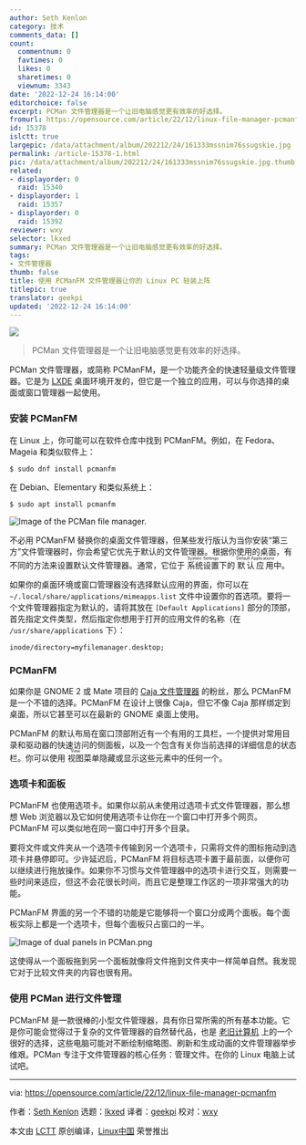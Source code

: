 ```yaml
---
author: Seth Kenlon
category: 技术
comments_data: []
count:
  commentnum: 0
  favtimes: 0
  likes: 0
  sharetimes: 0
  viewnum: 3343
date: '2022-12-24 16:14:00'
editorchoice: false
excerpt: PCMan 文件管理器是一个让旧电脑感觉更有效率的好选择。
fromurl: https://opensource.com/article/22/12/linux-file-manager-pcmanfm
id: 15378
islctt: true
largepic: /data/attachment/album/202212/24/161333mssnim76ssugskie.jpg
permalink: /article-15378-1.html
pic: /data/attachment/album/202212/24/161333mssnim76ssugskie.jpg.thumb.jpg
related:
- displayorder: 0
  raid: 15340
- displayorder: 1
  raid: 15357
- displayorder: 0
  raid: 15392
reviewer: wxy
selector: lkxed
summary: PCMan 文件管理器是一个让旧电脑感觉更有效率的好选择。
tags:
- 文件管理器
thumb: false
title: 使用 PCManFM 文件管理器让你的 Linux PC 轻装上阵
titlepic: true
translator: geekpi
updated: '2022-12-24 16:14:00'
---
```


![](/data/attachment/album/202212/24/161333mssnim76ssugskie.jpg)



> 
> PCMan 文件管理器是一个让旧电脑感觉更有效率的好选择。
> 
> 
> 


PCMan 文件管理器，或简称 PCManFM，是一个功能齐全的快速轻量级文件管理器。它是为 [LXDE](https://opensource.com/article/19/12/lxqt-lxde-linux-desktop) 桌面环境开发的，但它是一个独立的应用，可以与你选择的桌面或窗口管理器一起使用。


### 安装 PCManFM


在 Linux 上，你可能可以在软件仓库中找到 PCManFM。例如，在 Fedora、Mageia 和类似软件上：



```
$ sudo dnf install pcmanfm

```

在 Debian、Elementary 和类似系统上：



```
$ sudo apt install pcmanfm

```

![Image of the PCMan file manager.](/data/attachment/album/202212/24/161434znhu1rq6ryguk9ze.jpg)


不必用 PCManFM 替换你的桌面文件管理器，但某些发行版认为当你安装“第三方”文件管理器时，你会希望它优先于默认的文件管理器。根据你使用的桌面，有不同的方法来设置默认文件管理器。通常，它位于 <ruby> 系统设置 <rt>  System Settings </rt></ruby> 下的 <ruby> 默认应用 <rt>  Default Applications </rt></ruby> 中。


如果你的桌面环境或窗口管理器没有选择默认应用的界面，你可以在 `~/.local/share/applications/mimeapps.list` 文件中设置你的首选项。要将一个文件管理器指定为默认的，请将其放在 `[Default Applications]` 部分的顶部，首先指定文件类型，然后指定你想用于打开的应用文件的名称（在 `/usr/share/applications` 下）：



```
inode/directory=myfilemanager.desktop;

```

### PCManFM


如果你是 GNOME 2 或 Mate 项目的 [Caja 文件管理器](https://opensource.com/article/22/12/linux-file-manager-caja) 的粉丝，那么 PCManFM 是一个不错的选择。PCManFM 在设计上很像 Caja，但它不像 Caja 那样绑定到桌面，所以它甚至可以在最新的 GNOME 桌面上使用。


PCManFM 的默认布局在窗口顶部附近有一个有用的工具栏，一个提供对常用目录和驱动器的快速访问的侧面板，以及一个包含有关你当前选择的详细信息的状态栏。你可以使用 <ruby> 视图 <rt>  View </rt></ruby> 菜单隐藏或显示这些元素中的任何一个。


### 选项卡和面板


PCManFM 也使用选项卡。如果你以前从未使用过选项卡式文件管理器，那么想想 Web 浏览器以及它如何使用选项卡让你在一个窗口中打开多个网页。PCManFM 可以类似地在同一窗口中打开多个目录。


要将文件或文件夹从一个选项卡传输到另一个选项卡，只需将文件的图标拖动到选项卡并悬停即可。少许延迟后，PCManFM 将目标选项卡置于最前面，以便你可以继续进行拖放操作。如果你不习惯与文件管理器中的选项卡进行交互，则需要一些时间来适应，但这不会花很长时间，而且它是整理工作区的一项非常强大的功能。


PCManFM 界面的另一个不错的功能是它能够将一个窗口分成两个面板。每个面板实际上都是一个选项卡，但每个面板只占窗口的一半。


![Image of dual panels in PCMan.png](/data/attachment/album/202212/24/161441f2giwswct7e47b0z.jpg)


这使得从一个面板拖到另一个面板就像将文件拖到文件夹中一样简单自然。我发现它对于比较文件夹的内容也很有用。


### 使用 PCMan 进行文件管理


PCManFM 是一款很棒的小型文件管理器，具有你日常所需的所有基本功能。它是你可能会觉得过于复杂的文件管理器的自然替代品，也是 [老旧计算机](https://opensource.com/article/22/10/obsolete-computer-linux-opportunity) 上的一个很好的选择，这些电脑可能对不断绘制缩略图、刷新和生成动画的文件管理器举步维艰。PCMan 专注于文件管理器的核心任务：管理文件。在你的 Linux 电脑上试试吧。




---


via: <https://opensource.com/article/22/12/linux-file-manager-pcmanfm>


作者：[Seth Kenlon](https://opensource.com/users/seth) 选题：[lkxed](https://github.com/lkxed) 译者：[geekpi](https://github.com/geekpi) 校对：[wxy](https://github.com/wxy)


本文由 [LCTT](https://github.com/LCTT/TranslateProject) 原创编译，[Linux中国](https://linux.cn/) 荣誉推出